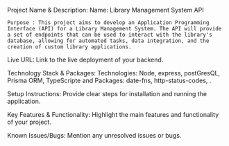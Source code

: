 Project Name & Description: 
    Name: Library Management System API

    Purpose : This project aims to develop an Application Programming Interface (API) for a Library Management System. The API will provide a set of endpoints that can be used to interact with the library's database, allowing for automated tasks, data integration, and the creation of custom library applications.

Live URL: Link to the live deployment of your backend.

Technology Stack & Packages: 
Technologies: Node, express, postGresQL, Prisma ORM, TypeScripte and 
Packages: date-fns, http-status-codes, .

Setup Instructions: Provide clear steps for installation and running the application.

Key Features & Functionality: Highlight the main features and functionality of your project.

Known Issues/Bugs: Mention any unresolved issues or bugs.
